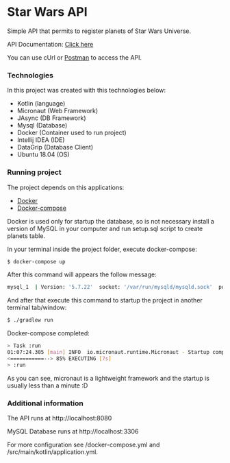 # Star Wars API

Simple API that permits to register planets of Star Wars Universe.

API Documentation: [Click here](https://documenter.getpostman.com/view/216408/SVfKwqaf?version=latest#3529976c-1f16-4940-9df6-4b0e839e483a)

You can use cUrl or [Postman](https://www.getpostman.com/) to access the API.

### Technologies
In this project was created with this technologies below:
- Kotlin (language)
- Micronaut (Web Framework)
- JAsync (DB Framework)
- Mysql (Database)
- Docker (Container used to run project)
- Intellij IDEA (IDE)
- DataGrip (Database Client)
- Ubuntu 18.04 (OS)

### Running project

The project depends on this applications:

- [Docker](https://docs.docker.com/install/linux/docker-ce/ubuntu/)
- [Docker-compose](https://docs.docker.com/compose/install/)

Docker is used only for  startup the database, so is not necessary install a version of MySQL in your computer and run setup.sql script to create planets table. 

In your terminal inside the project folder, execute docker-compose:
```sh
$ docker-compose up
```
After this command will appears the follow message:
```sh
mysql_1  | Version: '5.7.22'  socket: '/var/run/mysqld/mysqld.sock'  port: 3306  MySQL Community Server (GPL)
```

And after that execute this command to startup the project in another terminal tab/window:
```sh
$ ./gradlew run
```

Docker-compose completed:
```sh
> Task :run
01:07:24.305 [main] INFO  io.micronaut.runtime.Micronaut - Startup completed in 613ms. Server Running: http://localhost:8080
<===========--> 85% EXECUTING [7s]
> :run
```

As you can see, micronaut is a lightweight framework and the startup is usually less than a minute :D

### Additional information

The API runs at http://localhost:8080

MySQL Database runs at http://localhost:3306

For more configuration see /docker-compose.yml and /src/main/kotlin/application.yml.
